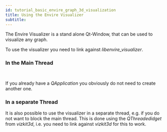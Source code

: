 ```yaml
---
id: tutorial_basic_envire_graph_3d_visualization
title: Using the Envire Visualizer
subtitle:
---
```

The Envire Visualizer is a stand alone Qt-Window, that can be used
to visualize any graph.

To use the visualizer you need to link against *libenvire_visualizer*.

### In the Main Thread
<pre><code data-snippetId="graph_viz_example_includes" data-file="https://raw.githubusercontent.com/envire/envire-tutorials/master/src/envire_visualizer_example/VisualizerExample.cpp"></code></pre>

<pre><code data-snippetId="graph_viz_example_code" data-file="https://raw.githubusercontent.com/envire/envire-tutorials/master/src/envire_visualizer_example/VisualizerExample.cpp"></code></pre>

If you already have a *QApplication* you obviously do not need to create another one.

### In a separate Thread
It is also possible to use the visualizer in a separate thread, e.g. if you do not want to block the main thread. This is done using the *QThreadedidget* from *vizkit3d*, i.e. you need to link against *vizkit3d* for this to work.

<pre><code data-snippetId="graph_viz_example_includes_thread" data-file="https://raw.githubusercontent.com/envire/envire-tutorials/master/src/envire_visualizer_example/VisualizerExampleThreaded.cpp"></code></pre>

<pre><code data-snippetId="graph_viz_example_thread_code" data-file="https://raw.githubusercontent.com/envire/envire-tutorials/master/src/envire_visualizer_example/VisualizerExampleThreaded.cpp"></code></pre>
